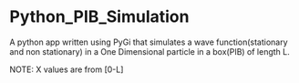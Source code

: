# Python_PIB_Simulation
A python app written using PyGi that simulates a wave function(stationary and non stationary) in a One Dimensional 
particle in a box(PIB) of length L.

NOTE: X values are from [0-L]

